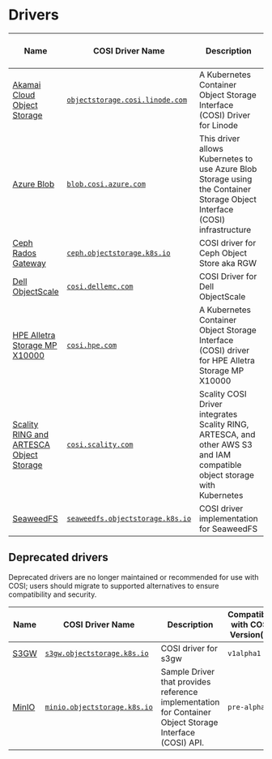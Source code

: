 # Drivers

| Name                                                                                      | COSI Driver Name                                                                       | Description                                                                                                                | Compatible with COSI Version(s) |
| ----------------------------------------------------------------------------------------- | -------------------------------------------------------------------------------------- | -------------------------------------------------------------------------------------------------------------------------- | ------------------------------- |
| [Akamai Cloud Object Storage](https://www.linode.com/products/object-storage/)            | [`objectstorage.cosi.linode.com`](https://github.com/linode/linode-cosi-driver)        | A Kubernetes Container Object Storage Interface (COSI) Driver for Linode                                                   | `v1alpha1`                      |
| [Azure Blob](https://azure.microsoft.com/en-us/products/storage/blobs)                    | [`blob.cosi.azure.com`](https://github.com/Azure/azure-cosi-driver)                    | This driver allows Kubernetes to use Azure Blob Storage using the Container Storage Object Interface (COSI) infrastructure | `v1alpha1`                      |
| [Ceph Rados Gateway](https://docs.ceph.com/en/latest/radosgw/)                            | [`ceph.objectstorage.k8s.io`](https://github.com/ceph/ceph-cosi)                       | COSI driver for Ceph Object Store aka RGW                                                                                  | `v1alpha1`                      |
| [Dell ObjectScale](https://www.dell.com/en-us/dt/storage/objectscale.htm)                 | [`cosi.dellemc.com`](https://github.com/dell/cosi)                                     | COSI Driver for Dell ObjectScale                                                                                           | `v1alpha1`                      |
| [HPE Alletra Storage MP X10000](https://www.hpe.com/us/en/alletra-storage-mp-x10000.html) | [`cosi.hpe.com`](https://github.com/hpe-storage/cosi-driver)                           | A Kubernetes Container Object Storage Interface (COSI) driver for HPE Alletra Storage MP X10000                            | `v1alpha1`                      |
| [Scality RING and ARTESCA Object Storage](https://www.scality.com/)                       | [`cosi.scality.com`](https://github.com/scality/cosi-driver)                           | Scality COSI Driver integrates Scality RING, ARTESCA, and other AWS S3 and IAM compatible object storage with Kubernetes   | `v1alpha1`                      |
| [SeaweedFS](https://seaweedfs.github.io)                                                  | [`seaweedfs.objectstorage.k8s.io`](https://github.com/seaweedfs/seaweedfs-cosi-driver) | COSI driver implementation for SeaweedFS                                                                                   | `v1alpha1`                      |

## Deprecated drivers

Deprecated drivers are no longer maintained or recommended for use with COSI; users should migrate to supported alternatives to ensure compatibility and security.

| Name                      | COSI Driver Name                                                                        | Description                                                                                             | Compatible with COSI Version(s) |
| ------------------------- | --------------------------------------------------------------------------------------- | ------------------------------------------------------------------------------------------------------- | ------------------------------- |
| [S3GW](https://s3gw.tech) | [`s3gw.objectstorage.k8s.io`](https://github.com/s3gw-tech/s3gw-cosi-driver)            | COSI driver for s3gw                                                                                    | `v1alpha1`                      |
| [MinIO](https://min.io)   | [`minio.objectstorage.k8s.io`](https://github.com/kubernetes-retired/cosi-driver-minio) | Sample Driver that provides reference implementation for Container Object Storage Interface (COSI) API. | `pre-alpha`                     |
